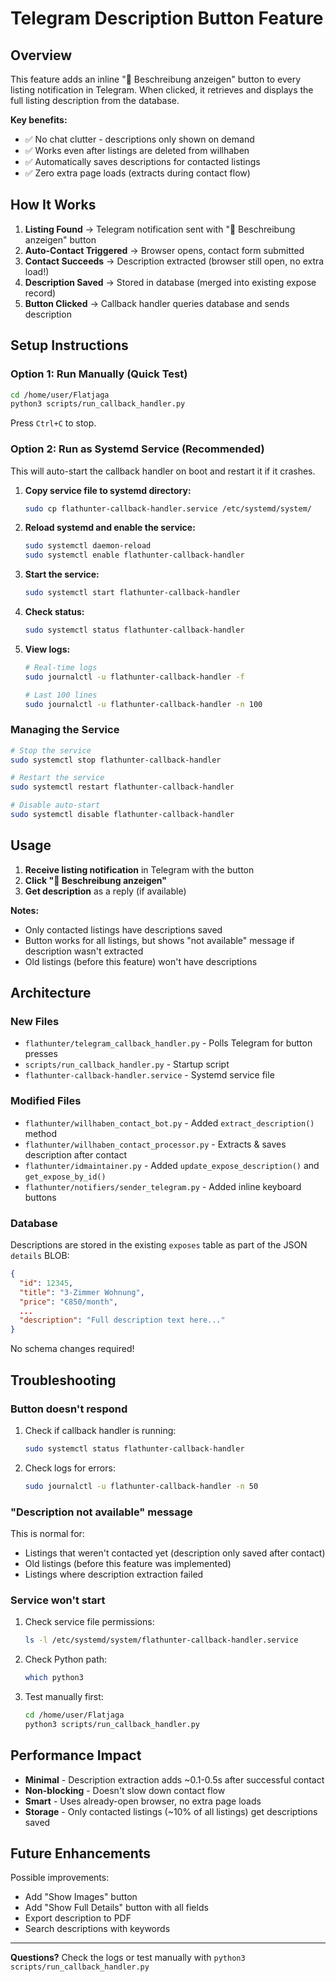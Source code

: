 # Telegram Description Button Feature

## Overview

This feature adds an inline "📄 Beschreibung anzeigen" button to every listing notification in Telegram. When clicked, it retrieves and displays the full listing description from the database.

**Key benefits:**
- ✅ No chat clutter - descriptions only shown on demand
- ✅ Works even after listings are deleted from willhaben
- ✅ Automatically saves descriptions for contacted listings
- ✅ Zero extra page loads (extracts during contact flow)

## How It Works

1. **Listing Found** → Telegram notification sent with "📄 Beschreibung anzeigen" button
2. **Auto-Contact Triggered** → Browser opens, contact form submitted
3. **Contact Succeeds** → Description extracted (browser still open, no extra load!)
4. **Description Saved** → Stored in database (merged into existing expose record)
5. **Button Clicked** → Callback handler queries database and sends description

## Setup Instructions

### Option 1: Run Manually (Quick Test)

```bash
cd /home/user/Flatjaga
python3 scripts/run_callback_handler.py
```

Press `Ctrl+C` to stop.

### Option 2: Run as Systemd Service (Recommended)

This will auto-start the callback handler on boot and restart it if it crashes.

1. **Copy service file to systemd directory:**
   ```bash
   sudo cp flathunter-callback-handler.service /etc/systemd/system/
   ```

2. **Reload systemd and enable the service:**
   ```bash
   sudo systemctl daemon-reload
   sudo systemctl enable flathunter-callback-handler
   ```

3. **Start the service:**
   ```bash
   sudo systemctl start flathunter-callback-handler
   ```

4. **Check status:**
   ```bash
   sudo systemctl status flathunter-callback-handler
   ```

5. **View logs:**
   ```bash
   # Real-time logs
   sudo journalctl -u flathunter-callback-handler -f

   # Last 100 lines
   sudo journalctl -u flathunter-callback-handler -n 100
   ```

### Managing the Service

```bash
# Stop the service
sudo systemctl stop flathunter-callback-handler

# Restart the service
sudo systemctl restart flathunter-callback-handler

# Disable auto-start
sudo systemctl disable flathunter-callback-handler
```

## Usage

1. **Receive listing notification** in Telegram with the button
2. **Click "📄 Beschreibung anzeigen"**
3. **Get description** as a reply (if available)

**Notes:**
- Only contacted listings have descriptions saved
- Button works for all listings, but shows "not available" message if description wasn't extracted
- Old listings (before this feature) won't have descriptions

## Architecture

### New Files

- `flathunter/telegram_callback_handler.py` - Polls Telegram for button presses
- `scripts/run_callback_handler.py` - Startup script
- `flathunter-callback-handler.service` - Systemd service file

### Modified Files

- `flathunter/willhaben_contact_bot.py` - Added `extract_description()` method
- `flathunter/willhaben_contact_processor.py` - Extracts & saves description after contact
- `flathunter/idmaintainer.py` - Added `update_expose_description()` and `get_expose_by_id()`
- `flathunter/notifiers/sender_telegram.py` - Added inline keyboard buttons

### Database

Descriptions are stored in the existing `exposes` table as part of the JSON `details` BLOB:

```json
{
  "id": 12345,
  "title": "3-Zimmer Wohnung",
  "price": "€850/month",
  ...
  "description": "Full description text here..."
}
```

No schema changes required!

## Troubleshooting

### Button doesn't respond

1. Check if callback handler is running:
   ```bash
   sudo systemctl status flathunter-callback-handler
   ```

2. Check logs for errors:
   ```bash
   sudo journalctl -u flathunter-callback-handler -n 50
   ```

### "Description not available" message

This is normal for:
- Listings that weren't contacted yet (description only saved after contact)
- Old listings (before this feature was implemented)
- Listings where description extraction failed

### Service won't start

1. Check service file permissions:
   ```bash
   ls -l /etc/systemd/system/flathunter-callback-handler.service
   ```

2. Check Python path:
   ```bash
   which python3
   ```

3. Test manually first:
   ```bash
   cd /home/user/Flatjaga
   python3 scripts/run_callback_handler.py
   ```

## Performance Impact

- **Minimal** - Description extraction adds ~0.1-0.5s after successful contact
- **Non-blocking** - Doesn't slow down contact flow
- **Smart** - Uses already-open browser, no extra page loads
- **Storage** - Only contacted listings (~10% of all listings) get descriptions saved

## Future Enhancements

Possible improvements:
- Add "Show Images" button
- Add "Show Full Details" button with all fields
- Export description to PDF
- Search descriptions with keywords

---

**Questions?** Check the logs or test manually with `python3 scripts/run_callback_handler.py`
